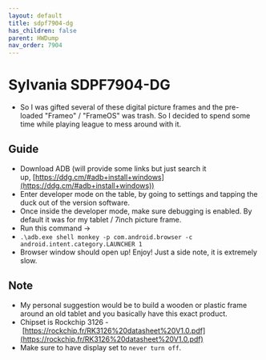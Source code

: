 ```yaml
---
layout: default
title: sdpf7904-dg
has_children: false
parent: HWDump
nav_order: 7904
---
```

# Sylvania SDPF7904-DG
- So I was gifted several of these digital picture frames and the pre-loaded "Frameo" / "FrameOS" was trash. So I decided to spend some time while playing league to mess around with it.

## Guide
-   Download ADB (will provide some links but just search it up, [https://ddg.cm/#adb+install+windows](https://ddg.cm/#adb+install+windows))
-   Enter developer mode on the table, by going to settings and tapping the duck out of the version software.
-   Once inside the developer mode, make sure debugging is enabled. By default it was for my tablet / 7inch picture frame.
-   Run this command ->
-   `.\adb.exe shell monkey -p com.android.browser -c android.intent.category.LAUNCHER 1`
-   Browser window should open up! Enjoy! Just a side note, it is extremely slow.

## Note
- My personal suggestion would be to build a wooden or plastic frame around an old tablet and you basically have this exact product.
-   Chipset is Rockchip 3126 - [https://rockchip.fr/RK3126%20datasheet%20V1.0.pdf](https://rockchip.fr/RK3126%20datasheet%20V1.0.pdf)
-   Make sure to have display set to `never turn off`. 